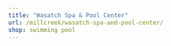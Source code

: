 ```yaml
---
title: "Wasatch Spa & Pool Center"
url: /millcreek/wasatch-spa-and-pool-center/
shop: swimming pool
---
```


